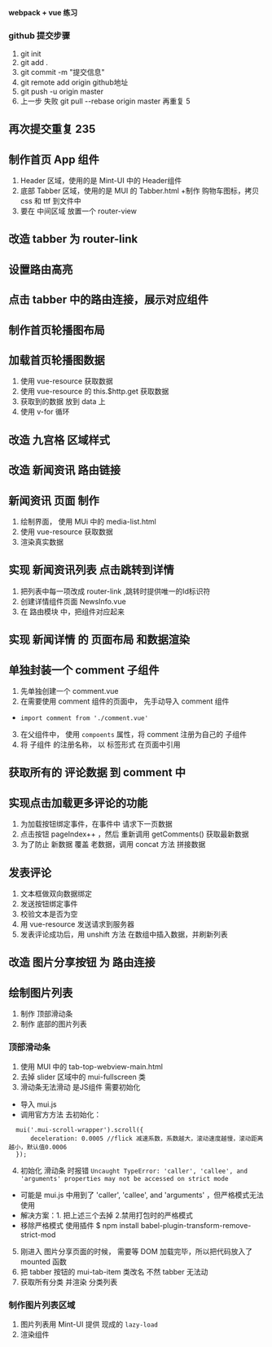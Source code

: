 #### webpack + vue 练习

### github 提交步骤
 1. git init
 2. git add .
 3. git commit -m "提交信息"
 4. git remote add origin github地址
 5. git push -u origin master
 6. 上一步 失败 git pull --rebase origin master 再重复 5

 ## 再次提交重复 235

## 制作首页 App 组件
 1. Header 区域，使用的是 Mint-UI 中的 Header组件
 2. 底部 Tabber 区域，使用的是 MUI 的 Tabber.html
  +制作 购物车图标，拷贝 css 和 ttf 到文件中
 3. 要在 中间区域 放置一个 router-view

## 改造 tabber 为 router-link

## 设置路由高亮

## 点击 tabber 中的路由连接，展示对应组件

## 制作首页轮播图布局

## 加载首页轮播图数据
 1. 使用 vue-resource 获取数据
 2. 使用 vue-resource 的 this.$http.get 获取数据
 3. 获取到的数据 放到 data 上
 4. 使用 v-for 循环

## 改造 九宫格 区域样式

## 改造 新闻资讯 路由链接

## 新闻资讯 页面 制作
 1. 绘制界面， 使用 MUi 中的 media-list.html
 2. 使用 vue-resource 获取数据
 3. 渲染真实数据

## 实现 新闻资讯列表 点击跳转到详情
 1. 把列表中每一项改成 router-link ,跳转时提供唯一的Id标识符
 2. 创建详情组件页面 NewsInfo.vue
 3. 在 路由模块 中，把组件对应起来

## 实现 新闻详情 的 页面布局 和数据渲染

## 单独封装一个 comment 子组件
 1. 先单独创建一个 comment.vue
 2. 在需要使用 comment 组件的页面中， 先手动导入 comment 组件
  + `import comment from './comment.vue'`
 3. 在父组件中， 使用 `compoents` 属性，将 comment 注册为自己的 子组件
 4. 将 子组件 的注册名称， 以 标签形式 在页面中引用

## 获取所有的 评论数据 到 comment 中

## 实现点击加载更多评论的功能
 1. 为加载按钮绑定事件，在事件中 请求下一页数据
 2. 点击按钮 pageIndex++ ，然后 重新调用 getComments() 获取最新数据
 3. 为了防止 新数据 覆盖 老数据，调用 concat 方法 拼接数据

## 发表评论
 1. 文本框做双向数据绑定
 2. 发送按钮绑定事件
 3. 校验文本是否为空
 4. 用 vue-resource 发送请求到服务器
 5. 发表评论成功后，用 unshift 方法 在数组中插入数据，并刷新列表

## 改造 图片分享按钮 为 路由连接

## 绘制图片列表
 1. 制作 顶部滑动条
 2. 制作 底部的图片列表
### 顶部滑动条
 1. 使用 MUI 中的 tab-top-webview-main.html
 2. 去掉 slider 区域中的 mui-fullscreen 类
 2. 滑动条无法滑动 是JS组件 需要初始化
  + 导入 mui.js
  + 调用官方方法 去初始化：
  ```
    mui('.mui-scroll-wrapper').scroll({
        deceleration: 0.0005 //flick 减速系数，系数越大，滚动速度越慢，滚动距离越小，默认值0.0006
    });
  ```
 4. 初始化 滑动条 时报错 `Uncaught TypeError: 'caller', 'callee', and 'arguments' properties may not be accessed on strict mode`
  + 可能是 mui.js 中用到了 'caller', 'callee', and 'arguments' ，但严格模式无法使用
  + 解决方案：1. 把上述三个去掉 2.禁用打包时的严格模式
  + 移除严格模式 使用插件
  $ npm install babel-plugin-transform-remove-strict-mod
 5. 刚进入 图片分享页面的时候， 需要等 DOM 加载完毕，所以把代码放入了 mounted 函数 
 6. 把 tabber 按钮的 mui-tab-item 类改名 不然 tabber 无法动
 7. 获取所有分类 并渲染 分类列表

### 制作图片列表区域
 1. 图片列表用 Mint-UI 提供 现成的 `lazy-load`
 2. 渲染组件
